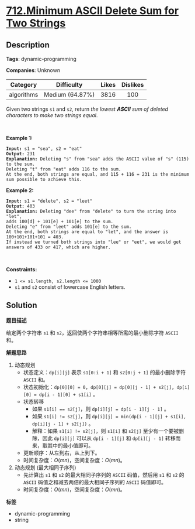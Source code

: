 # [712.Minimum ASCII Delete Sum for Two Strings](https://leetcode.com/problems/minimum-ascii-delete-sum-for-two-strings/description/)

## Description

**Tags**: dynamic-programming

**Companies**: Unknown

|  Category  |   Difficulty    | Likes | Dislikes |
| :--------: | :-------------: | :---: | :------: |
| algorithms | Medium (64.87%) | 3816  |   100    |

<p>Given two strings <code>s1</code> and&nbsp;<code>s2</code>, return <em>the lowest <strong>ASCII</strong> sum of deleted characters to make two strings equal</em>.</p>
<p>&nbsp;</p>
<p><strong class="example">Example 1:</strong></p>
<pre><code><strong>Input:</strong> s1 = &quot;sea&quot;, s2 = &quot;eat&quot;
<strong>Output:</strong> 231
<strong>Explanation:</strong> Deleting &quot;s&quot; from &quot;sea&quot; adds the ASCII value of &quot;s&quot; (115) to the sum.
Deleting &quot;t&quot; from &quot;eat&quot; adds 116 to the sum.
At the end, both strings are equal, and 115 + 116 = 231 is the minimum sum possible to achieve this.</code></pre>
<p><strong class="example">Example 2:</strong></p>
<pre><code><strong>Input:</strong> s1 = &quot;delete&quot;, s2 = &quot;leet&quot;
<strong>Output:</strong> 403
<strong>Explanation:</strong> Deleting &quot;dee&quot; from &quot;delete&quot; to turn the string into &quot;let&quot;,
adds 100[d] + 101[e] + 101[e] to the sum.
Deleting &quot;e&quot; from &quot;leet&quot; adds 101[e] to the sum.
At the end, both strings are equal to &quot;let&quot;, and the answer is 100+101+101+101 = 403.
If instead we turned both strings into &quot;lee&quot; or &quot;eet&quot;, we would get answers of 433 or 417, which are higher.</code></pre>
<p>&nbsp;</p>
<p><strong>Constraints:</strong></p>
<ul>
  <li><code>1 &lt;= s1.length, s2.length &lt;= 1000</code></li>
  <li><code>s1</code> and <code>s2</code> consist of lowercase English letters.</li>
</ul>

## Solution

**题目描述**

给定两个字符串 `s1` 和 `s2`，返回使两个字符串相等所需的最小删除字符 `ASCII` 和。

**解题思路**

1. 动态规划
   - 状态定义：`dp[i][j]` 表示 `s1[0:i + 1]` 和 `s2[0:j + 1]` 的最小删除字符 `ASCII` 和。
   - 状态初始化：`dp[0][0] = 0`，`dp[0][j] = dp[0][j - 1] + s2[j]`，`dp[i][0] = dp[i - 1][0] + s1[i]` 。
   - 状态转移
     - 如果 `s1[i] == s2[j]`，则 `dp[i][j] = dp[i - 1][j - 1]` 。
     - 如果 `s1[i] != s2[j]`，则 `dp[i][j] = min(dp[i - 1][j] + s1[i], dp[i][j - 1] + s2[j])` 。
     - 解释：如果 `s1[i] != s2[j]`，则 `s1[i]` 和 `s2[j]` 至少有一个要被删除，因此 `dp[i][j]` 可以从 `dp[i - 1][j]` 和 `dp[i][j - 1]` 转移而来，取其中的最小值即可。
   - 更新顺序：从左到右，从上到下。
   - 时间复杂度：$O(mn)$，空间复杂度：$O(mn)$。
2. 动态规划 (最大相同子序列)
   - 先计算出 `s1` 和 `s2` 的最大相同子序列的 `ASCII` 码值，然后用 `s1` 和 `s2` 的 `ASCII` 码值之和减去两倍的最大相同子序列的 `ASCII` 码值即可。
   - 时间复杂度：$O(mn)$，空间复杂度：$O(mn)$。

**标签**

- dynamic-programming
- string
